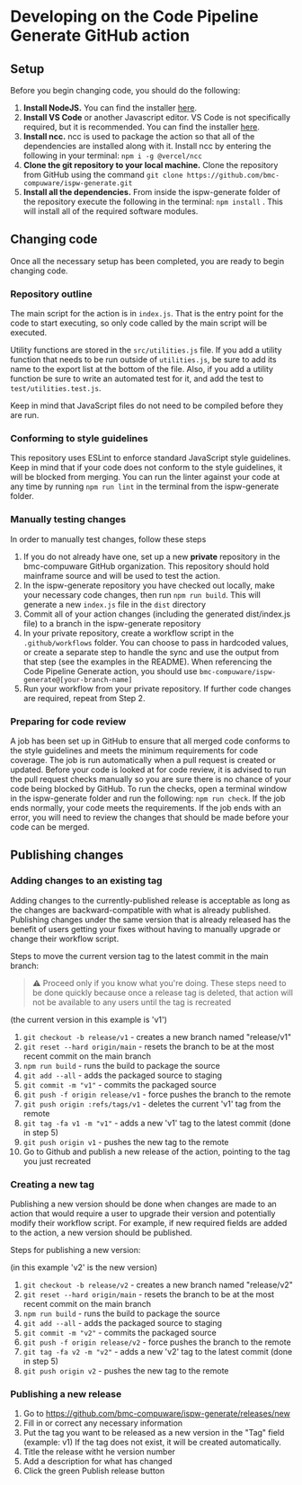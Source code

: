 # Developing on the Code Pipeline Generate GitHub action

## Setup

Before you begin changing code, you should do the following:

1. **Install NodeJS.** You can find the installer [here](https://nodejs.org/en/download/current/).
2. **Install VS Code** or another Javascript editor. VS Code is not specifically required, but it is recommended. You can find the installer [here](https://code.visualstudio.com/download).
3. **Install ncc.** ncc is used to package the action so that all of the dependencies are installed along with it. Install ncc by entering the following in your terminal: `npm i -g @vercel/ncc`
4. **Clone the git repository to your local machine.** Clone the repository from GitHub using the command `git clone https://github.com/bmc-compuware/ispw-generate.git`
5. **Install all the dependencies.** From inside the ispw-generate folder of the repository execute the following in the terminal: `npm install` . This will install all of the required software modules.

## Changing code

Once all the necessary setup has been completed, you are ready to begin changing code.

### Repository outline

The main script for the action is in `index.js`. That is the entry point for the code to start executing, so only code called by the main script will be executed.

Utility functions are stored in the `src/utilities.js` file. If you add a utility function that needs to be run outside of `utilities.js`, be sure to add its name to the export list at the bottom of the file. Also, if you add a utility function be sure to write an automated test for it, and add the test to `test/utilities.test.js`.

Keep in mind that JavaScript files do not need to be compiled before they are run.

### Conforming to style guidelines

This repository uses ESLint to enforce standard JavaScript style guidelines. Keep in mind that if your code does not conform to the style guidelines, it will be blocked from merging. You can run the linter against your code at any time by running `npm run lint` in the terminal from the ispw-generate folder.

### Manually testing changes

In order to manually test changes, follow these steps

1. If you do not already have one, set up a new **private** repository in the bmc-compuware GitHub organization. This repository should hold mainframe source and will be used to test the action.
2. In the ispw-generate repository you have checked out locally, make your necessary code changes, then run `npm run build`. This will generate a new `index.js` file in the `dist` directory
3. Commit all of your action changes (including the generated dist/index.js file) to a branch in the ispw-generate repository
4. In your private repository, create a workflow script in the `.github/workflows` folder. You can choose to pass in hardcoded values, or create a separate step to handle the sync and use the output from that step (see the examples in the README). When referencing the Code Pipeline Generate action, you should use `bmc-compuware/ispw-generate@[your-branch-name]`
5. Run your workflow from your private repository. If further code changes are required, repeat from Step 2.

### Preparing for code review

A job has been set up in GitHub to ensure that all merged code conforms to the style guidelines and meets the minimum requirements for code coverage. The job is run automatically when a pull request is created or updated. Before your code is looked at for code review, it is advised to run the pull request checks manually so you are sure there is no chance of your code being blocked by GitHub. To run the checks, open a terminal window in the ispw-generate folder and run the following: `npm run check`. If the job ends normally, your code meets the requirements. If the job ends with an error, you will need to review the changes that should be made before your code can be merged.

## Publishing changes

### Adding changes to an existing tag

Adding changes to the currently-published release is acceptable as long as the changes are backward-compatible with what is already published. Publishing changes under the same version that is already released has the benefit of users getting your fixes without having to manually upgrade or change their workflow script.

Steps to move the current version tag to the latest commit in the main branch:

> :warning: Proceed only if you know what you're doing. These steps need to be done quickly because once a release tag is deleted, that action will not be available to any users until the tag is recreated

(the current version in this example is 'v1')

1. `git checkout -b release/v1` - creates a new branch named "release/v1"
2. `git reset --hard origin/main` - resets the branch to be at the most recent commit on the main branch
3. `npm run build` - runs the build to package the source
4. `git add --all` - adds the packaged source to staging
5. `git commit -m "v1"` - commits the packaged source
6. `git push -f origin release/v1` - force pushes the branch to the remote
7. `git push origin :refs/tags/v1` - deletes the current 'v1' tag from the remote
8. `git tag -fa v1 -m "v1"` - adds a new 'v1' tag to the latest commit (done in step 5)
9. `git push origin v1` - pushes the new tag to the remote
10. Go to Github and publish a new release of the action, pointing to the tag you just recreated

### Creating a new tag

Publishing a new version should be done when changes are made to an action that would require a user to upgrade their version and potentially modify their workflow script. For example, if new required fields are added to the action, a new version should be published.

Steps for publishing a new version:

(in this example 'v2' is the new version)

1. `git checkout -b release/v2` - creates a new branch named "release/v2"
2. `git reset --hard origin/main` - resets the branch to be at the most recent commit on the main branch
3. `npm run build` - runs the build to package the source
4. `git add --all` - adds the packaged source to staging
5. `git commit -m "v2"` - commits the packaged source
6. `git push -f origin release/v2` - force pushes the branch to the remote
7. `git tag -fa v2 -m "v2"` - adds a new 'v2' tag to the latest commit (done in step 5)
8. `git push origin v2` - pushes the new tag to the remote

### Publishing a new release

1. Go to https://github.com/bmc-compuware/ispw-generate/releases/new
2. Fill in or correct any necessary information
3. Put the tag you want to be released as a new version in the "Tag" field (example: v1) If the tag does not exist, it will be created automatically.
4. Title the release witht he version number
5. Add a description for what has changed
6. Click the green Publish release button
